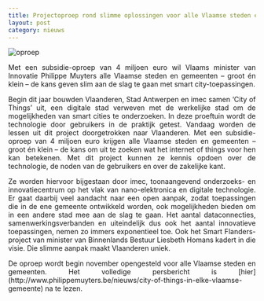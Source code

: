 ```yaml
---
title: Projectoproep rond slimme oplossingen voor alle Vlaamse steden en gemeenten aangekondigd 
layout: post
category: nieuws
---
```


![oproep](http://www.philippemuyters.be/sites/parlement.n-va.be/files/styles/style_news_detail_retina/public/generated/images/news-picture/smart_city3x.png?itok=kleiQARm&timestamp=1507630929)

<div style="text-align: justify;margin-bottom: 1em;">Met een subsidie-oproep van 4 miljoen euro wil Vlaams minister van Innovatie Philippe Muyters alle Vlaamse steden en gemeenten – groot én klein – de kans geven slim aan de slag te gaan met smart city-toepassingen.</div>

<div style="text-align: justify;margin-bottom: 1em;">Begin dit jaar  bouwden Vlaanderen, Stad Antwerpen en imec samen ‘City of Things’ uit, een digitale stad verweven met de werkelijke stad om de mogelijkheden van smart cities te onderzoeken. In deze proeftuin wordt de technologie door gebruikers in de praktijk getest. Vandaag worden de lessen uit dit project doorgetrokken naar Vlaanderen. Met een subsidie-oproep van 4 miljoen euro krijgen alle Vlaamse steden en gemeenten – groot én klein – de kans om uit te zoeken wat het internet of things voor hen kan betekenen. Met dit project kunnen ze kennis opdoen over de technologie, de noden van de gebruikers en over de zakelijke kant.</div>

<div style="text-align: justify;margin-bottom: 1em;">Ze worden hiervoor bijgestaan door imec, toonaangevend onderzoeks- en innovatiecentrum op het vlak van nano-elektronica en digitale technologie. Er gaat daarbij veel aandacht naar een open aanpak, zodat toepassingen die in de ene gemeente ontwikkeld worden, ook mogelijkheden bieden om in een andere stad mee aan de slag te gaan. Het aantal dataconnecties, samenwerkingsverbanden en uiteindelijk dus ook het aantal innovatieve toepassingen, nemen zo immers exponentieel toe. Ook het Smart Flanders-project van minister van Binnenlands Bestuur Liesbeth Homans kadert in die visie. Die slimme aanpak maakt Vlaanderen uniek.</div>

<div style="text-align: justify;margin-bottom: 1em;">De oproep wordt begin november opengesteld voor alle Vlaamse steden en gemeenten. Het volledige persbericht is [hier](http://www.philippemuyters.be/nieuws/city-of-things-in-elke-vlaamse-gemeente) na te lezen.</div>

